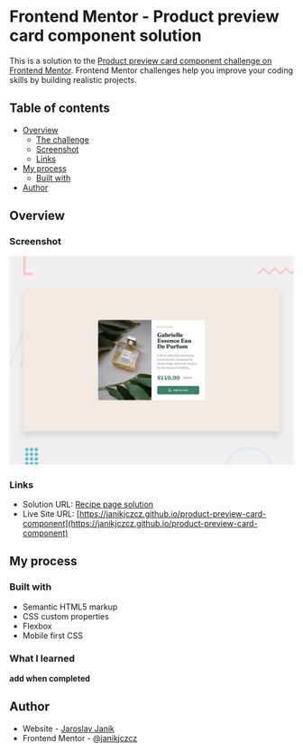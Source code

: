 # Frontend Mentor - Product preview card component solution

This is a solution to the [Product preview card component challenge on Frontend Mentor](https://www.frontendmentor.io/challenges/product-preview-card-component-GO7UmttRfa). Frontend Mentor challenges help you improve your coding skills by building realistic projects. 

## Table of contents

- [Overview](#overview)
  - [The challenge](#the-challenge)
  - [Screenshot](#screenshot)
  - [Links](#links)
- [My process](#my-process)
  - [Built with](#built-with)
- [Author](#author)

## Overview

### Screenshot

![](./screenshot.jpg)

### Links

- Solution URL: [Recipe page solution](#)
- Live Site URL: [https://janikjczcz.github.io/product-preview-card-component](https://janikjczcz.github.io/product-preview-card-component)

## My process

### Built with

- Semantic HTML5 markup
- CSS custom properties
- Flexbox
- Mobile first CSS

### What I learned

**add when completed**

## Author

- Website - [Jaroslav Janik](https://www.jaroslavjanik.cz)
- Frontend Mentor - [@janikjczcz](https://www.frontendmentor.io/profile/janikjczcz)